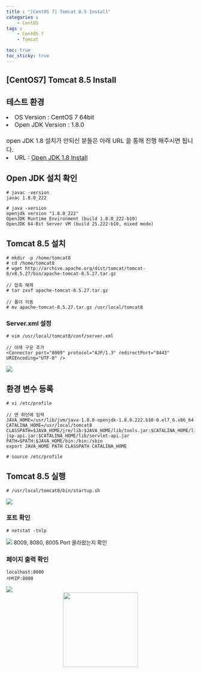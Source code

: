 ```yaml
---
title : "[CentOS 7] Tomcat 8.5 Install"
categories : 
    - CentOS
tags :
    - CentOS 7
    - Tomcat

toc: true
toc_sticky: true
---
```



## [CentOS7] Tomcat 8.5 Install

## 테스트 환경
<div style="font-size:16px;">
<li> OS Version : CentOS 7 64bit </li>
<li> Open JDK Version : 1.8.0 </li>
<br>
open JDK 1.8 설치가 안되신 분들은 아래 URL 을 통해 진행 해주시면 됩니다.<br>
<li> URL : <a href="https://hyundo0630.github.io/centos/CentOS-7-Open-JDK-1.8-Install/"> Open JDK 1.8 Install</a></li>
</div>

## Open JDK 설치 확인
```
# javac -version
javac 1.8.0_222

# java -version
openjdk version "1.8.0_222"
OpenJDK Runtime Environment (build 1.8.0_222-b10)
OpenJDK 64-Bit Server VM (build 25.222-b10, mixed mode)
```

## Tomcat 8.5 설치
```
# mkdir -p /home/tomcat8
# cd /home/tomcat8
# wget http://archive.apache.org/dist/tomcat/tomcat-8/v8.5.27/bin/apache-tomcat-8.5.27.tar.gz

// 압축 해제
# tar zxvf apache-tomcat-8.5.27.tar.gz

// 폴더 이동
# mv apache-tomcat-8.5.27.tar.gz /usr/local/tomcat8
```
### Server.xml 설정
```
# vim /usr/local/tomcat8/conf/server.xml

// 아래 구문 추가
<Connector port="8009" protocol="AJP/1.3" redirectPort="8443" URIEncoding="UTF-8" />
```

<img src="https://github.com/hyundo0630/hyundo0630.github.io/blob/main/images/Tomcat%20%EA%B4%80%EB%A0%A8/Server.xml.png?raw=true">

## 환경 변수 등록
```
# vi /etc/profile
```

```
// 맨 하단에 입력
JAVA_HOME=/usr/lib/jvm/java-1.8.0-openjdk-1.8.0.222.b10-0.el7_6.x86_64
CATALINA_HOME=/usr/local/tomcat8
CLASSPATH=$JAVA_HOME/jre/lib:$JAVA_HOME/lib/tools.jar:$CATALINA_HOME/lib-jsp-api.jar:$CATALINA_HOME/lib/servlet-api.jar
PATH=$PATH:$JAVA_HOME/bin:/bin:/sbin
export JAVA_HOME PATH CLASSPATH CATALINA_HOME
```

```
# source /etc/profile
```

## Tomcat 8.5 실행
```
# /usr/local/tomcat8/bin/startup.sh
```

<img src="https://github.com/hyundo0630/hyundo0630.github.io/blob/main/images/Tomcat%20%EA%B4%80%EB%A0%A8/Tomcat%20%EC%8B%A4%ED%96%89.png?raw=true">

### 포트 확인
```
# netstat -tnlp
```

<img src="https://github.com/hyundo0630/hyundo0630.github.io/blob/main/images/Tomcat%20%EA%B4%80%EB%A0%A8/Port%20%ED%99%95%EC%9D%B8.png?raw=true">
8009, 8080, 8005 Port 올라왔는지 확인

### 페이지 출력 확인
```
localhost:8080
서버IP:8080
```
<img src="https://github.com/hyundo0630/hyundo0630.github.io/blob/main/images/Tomcat%20%EA%B4%80%EB%A0%A8/Tomcat%20%EB%A9%94%EC%9D%B8%20%ED%8E%98%EC%9D%B4%EC%A7%80.png?raw=true">

<div style="text-align:center;">
<img src="https://github.com/hyundo0630/hyundo0630.github.io/blob/main/images/%EA%B0%90%EC%82%AC%ED%95%A9%EB%8B%88%EB%8B%A4.gif?raw=true" width="200" height="200">
</div>

